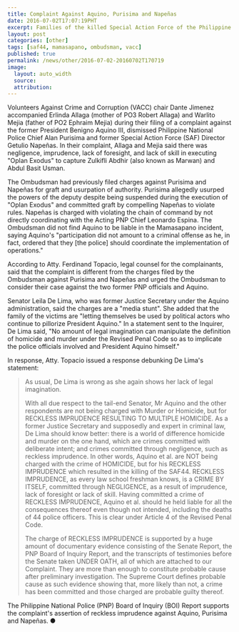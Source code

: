 ```yaml
---
title: Complaint Against Aquino, Purisima and Napeñas
date: 2016-07-02T17:07:19PHT
excerpt: Families of the killed Special Action Force of the Philippine National Police during police operation "Oplan Exodus" filed a complaint to the Ombudsman against former President Benigno S. Aquino III and two former PNP officials.
layout: post
categories: [other]
tags: [saf44, mamasapano, ombudsman, vacc]
published: true
permalink: /news/other/2016-07-02-20160702T170719
image:
  layout: auto_width
  source: 
  attribution: 
---
```


Volunteers Against Crime and Corruption (VACC) chair Dante Jimenez accompanied Erlinda Allaga (mother of PO3 Robert Allaga) and Warlito Mejia (father of PO2 Ephraim Mejia) during their filing of a complaint against the former President Benigno Aquino III, dismissed Philippine National Police Chief Alan Purisima and former Special Action Force (SAF) Director Getulio Napeñas.
In their complaint, Allaga and Mejia said there was negligence, imprudence, lack of foresight, and lack of skill in executing "Oplan Exodus" to capture  Zulkifli Abdhir (also known as Marwan) and Abdul Basit Usman.

The Ombudsman had previously filed charges against Purisima and Napeñas for graft and usurpation of authority.
Purisima allegedly usurped the powers of the deputy despite being suspended during the execution of "Oplan Exodus" and committed graft by compelling Napeñas to violate rules.
Napeñas is charged with violating the chain of command by not directly coordinating with the Acting PNP Chief Leonardo Espina.
The Ombudsman did not find Aquino to be liable in the Mamasapano incident, saying Aquino's "participation did not amount to a criminal offense as he, in fact, ordered that they [the police] should coordinate the implementation of operations."

According to Atty. Ferdinand Topacio, legal counsel for the complainants, said that the complaint is different from the charges filed by the Ombudsman against Purisima and Napeñas and urged the Ombudsman to consider their case against the two former PNP officials and Aquino.

Senator Leila De Lima, who was former Justice Secretary under the Aquino administration, said the charges are a "media stunt". She added that the family of the victims are "letting themselves be used by political actors who continue to pillorize President Aquino." In a statement sent to the Inquirer, De Lima said, "No amount of legal imagination can manipulate the definition of homicide and murder under the Revised Penal Code so as to implicate the police officials involved and President Aquino himself."

In response, Atty. Topacio issued a response debunking De Lima's statement:

> As usual, De Lima is wrong as she again shows her lack of legal imagination.
>
> With all due respect to the tail-end Senator, Mr Aquino and the other respondents are not being charged with Murder or Homicide, but for RECKLESS IMPRUDENCE RESULTING TO MULTIPLE HOMICIDE. As a former Justice Secretary and supposedly and expert in criminal law, De Lima should know better: there is a world of difference homicide and murder on the one hand, which are crimes committed with deliberate intent; and crimes committed through negligence, such as reckless imprudence. In other words, Aquino et al. are NOT being charged with the crime of HOMICIDE, but for his RECKLESS IMPRUDENCE which resulted in the killing of the SAF44. RECKLESS IMPRUDENCE, as every law school freshman knows, is a CRIME BY ITSELF, committed through NEGLIGENCE, as a result of imprudence, lack of foresight or lack of skill. Having committed a crime of RECKLESS IMPRUDENCE, Aquino et al. should he held liable for all the consequences thereof even though not intended, including the deaths of 44 police officers. This is clear under Article 4 of the Revised Penal Code.
>
> The charge of RECKLESS IMPRUDENCE is supported by a huge amount of documentary evidence consisting of the Senate Report, the PNP Board of Inquiry Report, and the transcripts of testimonies before the Senate taken UNDER OATH, all of which are attached to our Complaint. They are more than enough to constitute probable cause after preliminary investigation. The Supreme Court defines probable cause as such evidence showing that, more likely than not, a crime has been committed and those charged are probable guilty thereof.

The Philippine National Police (PNP) Board of Inquiry (BOI) Report supports the complaint's assertion of reckless imprudence against Aquino, Purisima and Napeñas.
&#x25cf;
